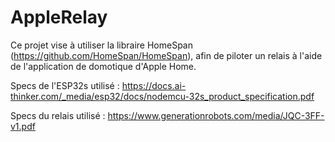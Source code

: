 # AppleRelay

Ce projet vise à utiliser la libraire HomeSpan (https://github.com/HomeSpan/HomeSpan), afin de piloter un relais à l'aide de l'application de domotique d'Apple Home.

Specs de l'ESP32s utilisé :  https://docs.ai-thinker.com/_media/esp32/docs/nodemcu-32s_product_specification.pdf

Specs du relais utilisé : https://www.generationrobots.com/media/JQC-3FF-v1.pdf

